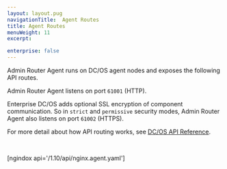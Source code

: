 ```yaml
---
layout: layout.pug
navigationTitle:  Agent Routes
title: Agent Routes
menuWeight: 11
excerpt:

enterprise: false
---
```


Admin Router Agent runs on DC/OS agent nodes and exposes the following API routes.

Admin Router Agent listens on port `61001` (HTTP).

Enterprise DC/OS adds optional SSL encryption of component communication. So in `strict` and `permissive` security modes, Admin Router Agent also listens on port `61002` (HTTPS).

For more detail about how API routing works, see [DC/OS API Reference](/1.10/api/).

<br/>

[ngindox api='/1.10/api/nginx.agent.yaml']
